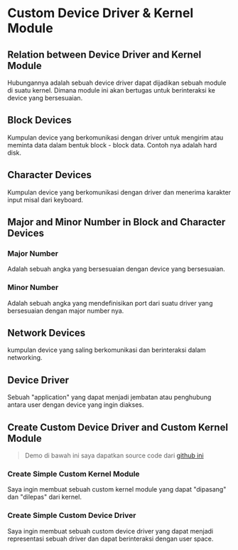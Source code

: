 # Custom Device Driver & Kernel Module
## Relation between Device Driver and Kernel Module

Hubungannya adalah sebuah device driver dapat dijadikan sebuah module di suatu
kernel. Dimana module ini akan bertugas untuk berinteraksi ke device yang
bersesuaian.

## Block Devices

Kumpulan device yang berkomunikasi dengan driver untuk mengirim atau meminta
data dalam bentuk block - block data. Contoh nya adalah hard disk.

## Character Devices

Kumpulan device yang berkomunikasi dengan driver dan menerima karakter input
misal dari keyboard.

## Major and Minor Number in Block and Character Devices
### Major Number

Adalah sebuah angka yang bersesuaian dengan device yang bersesuaian.

### Minor Number

Adalah sebuah angka yang mendefinisikan port dari suatu driver yang bersesuaian
dengan major number nya.

## Network Devices

kumpulan device yang saling berkomunikasi dan berinteraksi dalam networking.

## Device Driver

Sebuah "application" yang dapat menjadi jembatan atau penghubung antara user
dengan device yang ingin diakses.

## Create Custom Device Driver and Custom Kernel Module

> Demo di bawah ini saya dapatkan source code dari [github ini](https://github.com/arizbw/sysprog/tree/master/modules_compile/ex1)

### Create Simple Custom Kernel Module

Saya ingin membuat sebuah custom kernel module yang dapat "dipasang" dan
"dilepas" dari kernel.

### Create Simple Custom Device Driver

Saya ingin membuat sebuah custom device driver yang dapat menjadi representasi
sebuah driver dan dapat berinteraksi dengan user space.

